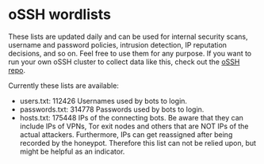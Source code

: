 # oSSH wordlists
These lists are updated daily and can be used for internal security scans, username and password policies, intrusion detection, IP reputation decisions, and so on. Feel free to use them for any purpose. If you want to run your own oSSH cluster to collect data like this, check out the [oSSH repo](https://github.com/toxyl/ossh).  

Currently these lists are available:  
- users.txt: 112426                                                                                                                                                                                                                                                                                                                                                                                                                                                                                                                                                                                   Usernames used by bots to login. 
- passwords.txt: 314778                                                                                                                                                                                                                                                                                                                                                                                                                                                                                                                                                                                   Passwords used by bots to login. 
- hosts.txt: 175448                                                                                                                                                                                                                                                                                                                                                                                                                                                                                                                                                                                   IPs of the connecting bots. Be aware that they can include IPs of VPNs, Tor exit nodes and others that are NOT IPs of the actual attackers. Furthermore, IPs can get reassigned after being recorded by the honeypot. Therefore this list can not be relied upon, but might be helpful as an indicator.
